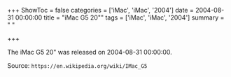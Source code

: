 +++
ShowToc = false
categories = ['iMac', 'iMac', '2004']
date = 2004-08-31 00:00:00
title = "iMac G5 20\""
tags = ['iMac', 'iMac', '2004']
summary = " "

+++

The iMac G5 20" was released on 2004-08-31 00:00:00.

Source: `https://en.wikipedia.org/wiki/IMac_G5`


